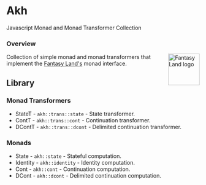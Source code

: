 # Akh
Javascript Monad and Monad Transformer Collection


### Overview
<a href="https://github.com/fantasyland/fantasy-land">
    <img src="https://raw.github.com/fantasyland/fantasy-land/master/logo.png" align="right" width="82px" height="82px" alt="Fantasy Land logo" />
</a>

Collection of simple monad and monad transformers that implement the [Fantasy Land's][fl] monad interface.


## Library

### Monad Transformers
* StateT - `akh::trans::state` - State transformer.
* ContT - `akh::trans::cont` - Continuation transformer.
* DContT - `akh::trans::dcont` - Delimited continuation transformer.

### Monads
* State - `akh::state` - Stateful computation.
* Identity - `akh::identity` - Identity computation.
* Cont - `akh::cont` - Continuation computation.
* DCont - `akh::dcont` - Delimited continuation computation.

[fl]: https://github.com/fantasyland/fantasy-land
